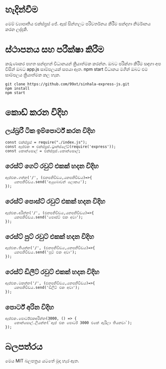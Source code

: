 
# හැදින්වීම

මෙම් ව්‍යාපෘතිය එක්ස්ප්‍රස් ජේ. ඈස් සින්හලට පරිවර්තනය කිරීම සන්දහා නිර්මානය කරන ලද්දකි.


# ස්ථාපනය සහ පරීක්ෂා කිරීම

කරුණාකර පහත සන්දහන් විධානයන් ක්‍රියාත්මක කරන්න. ඔබට පරික්ශා කිරීම  සඳහා අප විසින් ඔබට app.js සාම්පලයක් සපයා ඈත. npm start විධානය මගින් ඔබට එම සාම්පලය ක්‍රියාත්මක කල හෑක.
 
    git clone https://github.com/99xt/sinhala-express-js.git
    npm install
    npm start

# කොඩ් කරන විදිහ 

## ලය්බ්‍රරී ටික ඉම්පොර්ට් කරන විදිහ

	const එක්ස්ප්‍රස් = require("./index.js");
	const ඈප්එක = එක්ස්ප්‍රස්.ට්‍රාන්ස්ලේට්(require('express'));
	const කොන්සොල් = එක්ස්ප්‍රස්.කොන්සොල්;

## රෙස්ට් ගෙට් රවුට් එකක් හදන විදිහ

	ඈප්එක.ගන්න('/', (එනපනිවිඩය,යනපනිවිඩය)=>{
		යනපනිවිඩය.send('අයුබොවන් ලොකය');
	});


## රෙස්ට් පොස්ට් රවුට් එකක් හදන විදිහ

    ඈප්එක.අරින්න('/', (එනපනිවිඩය,යනපනිවිඩය)=>{
		යනපනිවිඩය.send('පොස්ට් එක අවා');
	});

## රෙස්ට් පුට් රවුට් එකක් හදන විදිහ

    ඈප්එක.තියන්න('/', (එනපනිවිඩය,යනපනිවිඩය)=>{
		යනපනිවිඩය.send('පුට් එක අවා');
	});


## රෙස්ට් ඩිලීට් රවුට් එකක් හදන විදිහ

	ඈප්එක.මකන්න('/', (එනපනිවිඩය,යනපනිවිඩය)=>{
		යනපනිවිඩය.send('ඩිලීට් එක අවා');
	});

## පොර්ට් අරින විදිහ


	ඈප්එක.පොර්ට්එකඅරින්න(3000, () => {
		කොන්සොල්.ලියන්න(`ඈප් එක පොර්ට් 3000 එකේ ඈරිලා තියනවා`);
	});


# බලපත්රය

මෙය MIT බලපත්‍රය යටතේ මුදා හෑර ඈත.
